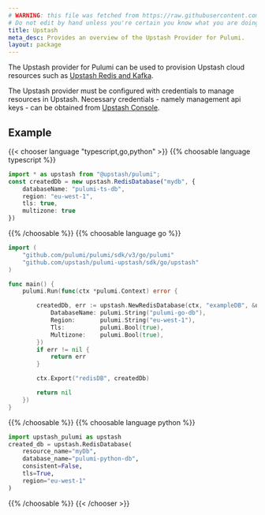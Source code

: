 ```yaml
---
# WARNING: this file was fetched from https://raw.githubusercontent.com/upstash/pulumi-upstash/v0.3.14/docs/_index.md
# Do not edit by hand unless you're certain you know what you are doing!
title: Upstash
meta_desc: Provides an overview of the Upstash Provider for Pulumi.
layout: package
---
```


The Upstash provider for Pulumi can be used to provision Upstash cloud resources such as [Upstash Redis and Kafka](https://upstash.com).

The Upstash provider must be configured with credentials to manage resources in Upstash. Necessary credentials - namely management api keys - can be obtained from [Upstash Console](https://console.upstash.com/account/api).

## Example

{{< chooser language "typescript,go,python" >}}
{{% choosable language typescript %}}

```typescript
import * as upstash from "@upstash/pulumi";
const createdDb = new upstash.RedisDatabase("mydb", {
    databaseName: "pulumi-ts-db",
    region: "eu-west-1",
    tls: true,
    multizone: true
})
```

{{% /choosable %}}
{{% choosable language go %}}

```go
import (
	"github.com/pulumi/pulumi/sdk/v3/go/pulumi"
	"github.com/upstash/pulumi-upstash/sdk/go/upstash"
)

func main() {
	pulumi.Run(func(ctx *pulumi.Context) error {

        createdDb, err := upstash.NewRedisDatabase(ctx, "exampleDB", &upstash.RedisDatabaseArgs{
			DatabaseName: pulumi.String("pulumi-go-db"),
			Region:       pulumi.String("eu-west-1"),
			Tls:          pulumi.Bool(true),
			Multizone:    pulumi.Bool(true),
		})
		if err != nil {
			return err
		}

		ctx.Export("redisDB", createdDb)

		return nil
	})
}
```

{{% /choosable %}}
{{% choosable language python %}}

```python
import upstash_pulumi as upstash
created_db = upstash.RedisDatabase(
    resource_name="myDb",
    database_name="pulumi-python-db",
    consistent=False,
    tls=True,
    region="eu-west-1"
)
```

{{% /choosable %}}
{{< /chooser >}}
